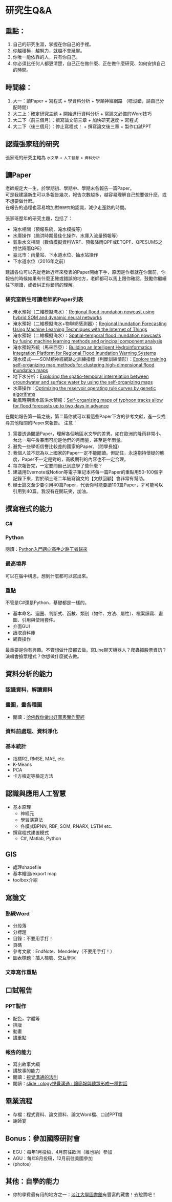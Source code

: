 # 研究生Q&A

## 重點：
1. 自己的研究生涯，掌握在你自己的手裡。
2. 你越積極，越努力，就越不會延畢。
3. 你唯一能依靠的人，只有你自己。
4. 你必須比任何人都更清楚，自己正在做什麼、正在做什麼研究、如何安排自己的時間。

## 時間線：
1. 大一：讀Paper + 寫程式 + 學資料分析 + 學類神經網路 （嗯沒錯，請自己分配時間）
2. 大二上：確定研究主題 + 開始進行資料分析 + 寫論文必備的Word技巧
3. 大二下（前三個月）：撰寫論文前三章 + 加快研究速度 + 寫程式
4. 大二下（後三個月）：停止寫程式！ + 撰寫論文後三章 + 製作口試PPT

## 認識張家班的研究

張家班的研究主軸為 ```水文學``` + ```人工智慧``` + ```資料分析```

## 讀Paper

老師規定大一生，於學期初、學期中、學期末各報告一篇Paper。<br/>
可是我建議新生可以多報告幾次，報告次數越多，越容易理解自己想要做什麽，或不想要做什麽。<br/>
在報告的過程也容易增加對```做研究```的認識，減少走歪路的時間。<br/>

張家班歷年的研究主題，包括了：
- 淹水相關（預報系統、淹水模擬等）
- 水庫操作（颱洪時期最佳化操作、水庫入流量預報等）
- 氣象水文相關（數值模擬資料WRF、預報降雨QPF或ETQPF、QPESUMS之推估降雨QPE）
- 臺北市：雨量站、下水道水位、抽水站操作
- 下水道水位（2016年之前）

建議各位可以先從老師近年來發表的Paper開始下手，原因是作者就在你面前，你報告的時候如果有什麼正確或錯誤的地方，老師都可以馬上跟你確認，鼓勵你繼續往下閱讀，或者糾正你錯誤的理解。

### 研究室新生可讀老師的Paper列表
- 淹水預報（二維模擬淹水）：[Regional flood inundation nowcast using hybrid SOM and dynamic neural networks](https://www.sciencedirect.com/science/article/abs/pii/S0022169414005538)
- 淹水預報（二維模擬淹水+物聯網感測器）：[Regional Inundation Forecasting Using Machine Learning Techniques with the Internet of Things](https://www.mdpi.com/2073-4441/12/6/1578)
- 淹水預報（二維模擬淹水）：[Spatial-temporal flood inundation nowcasts by fusing machine learning methods and principal component analysis](https://www.sciencedirect.com/science/article/abs/pii/S0022169414005538)
- 淹水預報系統（馬來西亞）：[Building an Intelligent Hydroinformatics Integration Platform for Regional Flood Inundation Warning Systems](https://www.mdpi.com/2073-4441/11/1/9)
- 淹水模式——SOM類神經網路之訓練指標（判斷訓練情形）：[Explore training self-organizing map methods for clustering high-dimensional flood inundation maps](https://www.sciencedirect.com/science/article/abs/pii/S0022169420311161)
- 地下水分析：[Exploring the spatio-temporal interrelation between groundwater and surface water by using the self-organizing maps](https://www.sciencedirect.com/science/article/abs/pii/S0022169417306807)
- 水庫操作：[Optimizing the reservoir operating rule curves by genetic algorithms](https://onlinelibrary.wiley.com/doi/abs/10.1002/hyp.5674)
- 颱風時期集水區洪水預報：[Self-organizing maps of typhoon tracks allow for flood forecasts up to two days in advance](https://www.nature.com/articles/s41467-020-15734-7)

在開始報告第一篇之後，第二篇你就可以看這些Paper下方的參考文獻，進一步找尋其他相關的Paper來報告。
注意：
1. 需要透過閱讀Paper，理解各個地區水文學的差異。如在歐洲的降雨非常小，台北一場午後暴雨可能是他們的月雨量，甚至是年雨量。
2. 避免一些學術信譽比較差的國家的Paper。（問學長姐）
3. 我個人並不認為以上國家的Paper一定不能閱讀。但記住，永遠抱持懷疑的態度，Paper不一定是對的，高級期刊的內容也不一定合理。
4. 每次報告完，一定要問自己到底學了些什麼？
5. 建議用Evernote或Notion等電子筆記本將每一篇Paper的重點用50-100個字記錄下來，對於碩士班二年級寫論文的【文獻回顧】會非常有幫助。
6. 碩士論文至少要引用40篇Paper，代表你可能要讀100篇Paper，才可能可以引用到40篇。我沒有在開玩笑，加油。

## 撰寫程式的能力

### C#

### Python
閱讀：[Python入門邁向高手之路王者歸來](https://uco-tku.primo.exlibrisgroup.com/discovery/fulldisplay?docid=alma991003887049705912&context=L&vid=886UCO_TKU:886TKU_INST&lang=zh-tw&search_scope=MyInst_and_CI&adaptor=Local%20Search%20Engine&tab=Everything&query=any,contains,%E7%8E%8B%E8%80%85%E6%AD%B8%E4%BE%86%20%E6%B4%AA%E9%8C%A6%E9%AD%81&offset=0)

### 最高境界
可以在腦中構思，想到什麼都可以寫出來。

### 重點
不管是C#還是Python，基礎都是一樣的。
- 基本命名、迴圈、判斷式、函數、類別（物件、方法、屬性）、檔案讀寫、畫圖、引用與使用套件。
- 介面GUI
- 讀取資料庫
- 網頁操作

最重要是你有興趣。不管想做什麼都去做。寫Line聊天機器人？爬蟲抓股票資訊？演唱會搶票程式？你想做什麼就去做。

## 資料分析的能力

### 認識資料，解讀資料

### 畫圖，畫各種圖
- 閱讀：[哈佛教你做出好圖表實作聖經](https://uco-tku.primo.exlibrisgroup.com/discovery/fulldisplay?docid=alma991013354274705912&context=L&vid=886UCO_TKU:886TKU_INST&lang=zh-tw&search_scope=MyInst_and_CI&adaptor=Local%20Search%20Engine&tab=Everything&query=any,contains,%E5%93%88%E4%BD%9B%E6%95%99%E4%BD%A0%E5%81%9A%E5%87%BA%E5%A5%BD%E5%9C%96&offset=0)

### 資料前處理、資料淨化

### 基本統計
- 指標R2, RMSE, MAE, etc.
- K-Means
- PCA
- 卡方檢定等檢定方法

## 認識與應用人工智慧
- 基本原理
	- 神經元
	- 學習演算法
	- 各模式BPNN, RBF, SOM, RNARX, LSTM etc.
- 撰寫程式建置模式
	- C#, Matlab, Python 

## GIS
- 處理shapefile
- 基本繪圖/export map
- toolbox介紹

## 寫論文

### 熟練Word
- 分段落
- 分標題
- 目錄：不要用手打！
- 頁碼
- 參考文獻：EndNote、Mendeley（不要用手打！）
- 圖表標題：插入標號、交互參照

### 文章寫作重點

## 口試報告

### PPT製作
- 配色，字體等
- 排版
- 動畫
- 講重點

### 報告的能力
- 寫出故事大綱
- 講故事的能力
- 閱讀：[視覺溝通的法則](https://uco-tku.primo.exlibrisgroup.com/discovery/fulldisplay?docid=alma991007261979705912&context=L&vid=886UCO_TKU:886TKU_INST&lang=zh-tw&search_scope=MyInst_and_CI&adaptor=Local%20Search%20Engine&tab=Everything&query=any,contains,%E8%A6%96%E8%A6%BA%E6%BA%9D%E9%80%9A%E7%9A%84%E6%B3%95%E5%89%87&offset=0)
- 閱讀：[slide : ology視覺溝通 : 讓簡報與聽眾形成一種對話](https://uco-tku.primo.exlibrisgroup.com/discovery/fulldisplay?docid=alma991006781539705912&context=L&vid=886UCO_TKU:886TKU_INST&lang=zh-tw&search_scope=MyInst_and_CI&adaptor=Local%20Search%20Engine&tab=Everything&query=any,contains,%E8%A6%96%E8%A6%BA%E6%BA%9D%E9%80%9A&offset=0)

## 畢業流程
- 存檔：程式資料、論文資料、論文Word檔、口試PPT檔
- 謝師宴

## Bonus：參加國際研討會
- EGU：每年1月投稿，4月前往歐洲（維也納）參加
- AGU：每年8月投稿，12月前往美國參加
- (photos)

## 其他：自學的能力
- 你的學費最有用的地方之一：[淡江大學圖書館](https://uco-tku.primo.exlibrisgroup.com/discovery/search?vid=886UCO_TKU:886TKU_INST&lang=zh-tw)有豐富的藏書！去挖寶吧！
